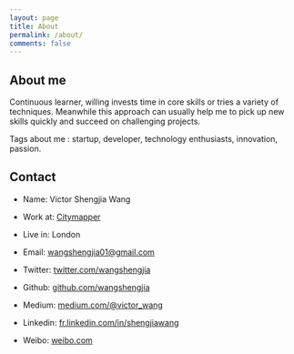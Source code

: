 ```yaml
---
layout: page
title: About
permalink: /about/
comments: false
---
```

## About me
Continuous learner, willing invests time in core skills or tries a variety of techniques. Meanwhile this approach can usually help me to pick up new skills quickly and succeed on challenging projects.

Tags about me : startup, developer, technology enthusiasts, innovation, passion.

## Contact
- Name: Victor Shengjia Wang
- Work at: [Citymapper](https://www.citymapper.com)
- Live in: London
- Email: wangshengjia01@gmail.com

- Twitter: [twitter.com/wangshengjia](twitter.com/wangshengjia)
- Github: [github.com/wangshengjia](github.com/wangshengjia)
- Medium: [medium.com/@victor_wang](medium.com/@victor_wang)
- Linkedin: [fr.linkedin.com/in/shengjiawang](fr.linkedin.com/in/shengjiawang)
- Weibo: [weibo.com](http://www.weibo.com/1739447693/profile?topnav=1&wvr=6&is_all=1)
